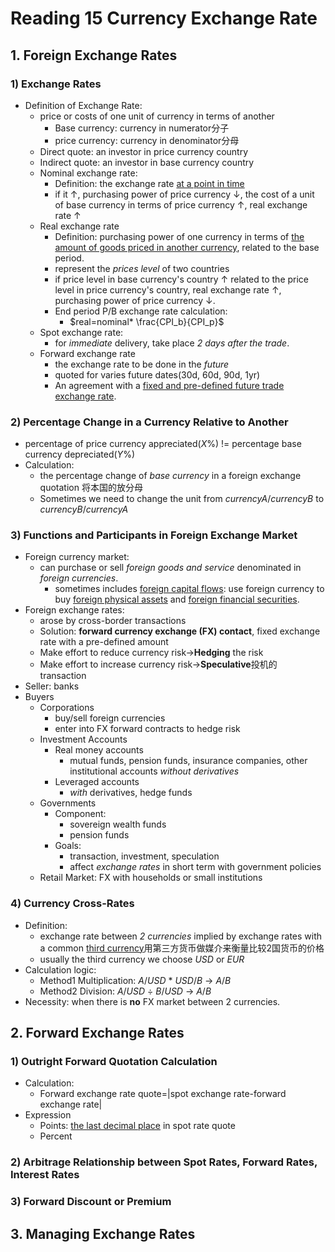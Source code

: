 # Reading 15 Currency Exchange Rate

## 1. Foreign Exchange Rates

### 1) Exchange Rates

- Definition of Exchange Rate:
  - price or costs of one unit of currency in terms of another
    - Base currency: currency in numerator分子
    - price currency: currency in denominator分母
  - Direct quote: an investor in price currency country
  - Indirect quote: an investor in base currency country
  - Nominal exchange rate: 
    - Definition: the exchange rate <u>at a point in time</u> 
    - if it ↑, purchasing power of price currency ↓, the cost of a unit of base currency in terms of price currency ↑, real exchange rate ↑
  - Real exchange rate
    - Definition: purchasing power of one currency in terms of <u>the amount of goods priced in another currency</u>, related to the base period.
    - represent the *prices level* of two countries
    - if price level in base currency's country ↑ related to the price level in price currency's country, real exchange rate ↑, purchasing power of price currency ↓.
    - End period P/B exchange rate calculation:
      - $real=nominal* \frac{CPI_b}{CPI_p}$
  - Spot exchange rate: 
    - for *immediate* delivery, take place *2 days after the trade*.
  - Forward exchange rate
    - the exchange rate to be done in the *future*
    - quoted for varies future dates(30d, 60d, 90d, 1yr)
    - An agreement with a <u>fixed and pre-defined future trade exchange rate</u>.

### 2) Percentage Change in a Currency Relative to Another

- percentage of price currency appreciated($X\%$)  $!=$ percentage base currency depreciated($Y\%$)
- Calculation: 
  - the percentage change of *base currency* in a foreign exchange quotation 将本国的放分母
  - Sometimes we need to change the unit from $currencyA/currencyB$ to $currencyB/currencyA$

### 3) Functions and Participants in Foreign Exchange Market

- Foreign currency market: 
  - can purchase or sell *foreign goods and service* denominated in *foreign currencies*.
    - sometimes includes <u>foreign capital flows</u>: use foreign currency to buy <u>foreign physical assets</u> and <u>foreign financial securities</u>.
- Foreign exchange rates:
  - arose by cross-border transactions
  - Solution: **forward currency exchange (FX) contact**, fixed exchange rate with a pre-defined amount  
  - Make effort to reduce currency risk→**Hedging** the risk
  - Make effort to increase currency risk→**Speculative**投机的 transaction
- Seller: banks
- Buyers
  - Corporations
    - buy/sell foreign currencies
    - enter into FX forward contracts to hedge risk
  - Investment Accounts
    - Real money accounts
      - mutual funds, pension funds, insurance companies, other institutional accounts *without derivatives*
    - Leveraged accounts
      - *with* derivatives, hedge funds
  - Governments
    - Component: 
      - sovereign wealth funds
      - pension funds
    - Goals: 
      - transaction, investment, speculation
      - affect *exchange rates* in short term with government policies
  - Retail Market: FX with households or small institutions
  
### 4) Currency Cross-Rates

- Definition: 
  - exchange rate between *2 currencies* implied by exchange rates with a common <u>third currency</u>用第三方货币做媒介来衡量比较2国货币的价格
  - usually the third currency we choose $USD$ or $EUR$
- Calculation logic: 
  - Method1 Multiplication: $A/USD$ * $USD/B$ → $A/B$
  - Method2 Division: $A/USD$ ÷ $B/USD$ → $A/B$
- Necessity: when there is **no** FX market between 2 currencies.

## 2. Forward Exchange Rates

### 1) Outright Forward Quotation Calculation

- Calculation: 
  - Forward exchange rate quote=|spot exchange rate-forward exchange rate|
- Expression
  - Points: <u>the last decimal place</u> in spot rate quote
  - Percent

### 2) Arbitrage Relationship between Spot Rates, Forward Rates, Interest Rates


### 3) Forward Discount or Premium


## 3. Managing Exchange Rates



